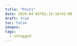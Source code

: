 ```yaml
---
title: "Post1"
date: 2020-04-05T02:14:16+01:00
draft: true
toc: false
images:
tags: 
  - untagged
---
```


